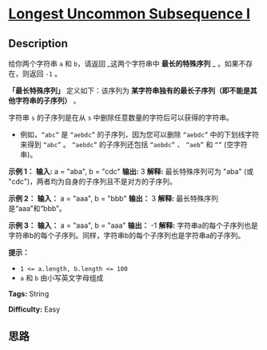 # [Longest Uncommon Subsequence I][title]

## Description

给你两个字符串 `a` 和 `b`，请返回 _这两个字符串中 **最长的特殊序列**  _ 。如果不存在，则返回 `-1` 。

**「最长特殊序列」**  定义如下：该序列为  **某字符串独有的最长子序列（即不能是其他字符串的子序列）**  。

字符串 `s` 的子序列是在从 `s` 中删除任意数量的字符后可以获得的字符串。

  * 例如，`“abc”` 是 `“aebdc”` 的子序列，因为您可以删除 `“aebdc”` 中的下划线字符来得到 `“abc”` 。 `“aebdc”` 的子序列还包括 `“aebdc”` 、 `“aeb”` 和 `“”` (空字符串)。



**示例 1：**
            **输入:** a = "aba", b = "cdc"    **输出:** 3    **解释:** 最长特殊序列可为 "aba" (或 "cdc")，两者均为自身的子序列且不是对方的子序列。

**示例 2：**
            **输入：** a = "aaa", b = "bbb"    **输出：** 3    **解释:** 最长特殊序列是“aaa”和“bbb”。    

**示例 3：**
            **输入：** a = "aaa", b = "aaa"    **输出：** -1    **解释:** 字符串a的每个子序列也是字符串b的每个子序列。同样，字符串b的每个子序列也是字符串a的子序列。    



**提示：**

  * `1 <= a.length, b.length <= 100`
  * `a` 和 `b` 由小写英文字母组成


**Tags:** String

**Difficulty:** Easy

## 思路

[title]: https://leetcode-cn.com/problems/longest-uncommon-subsequence-i
